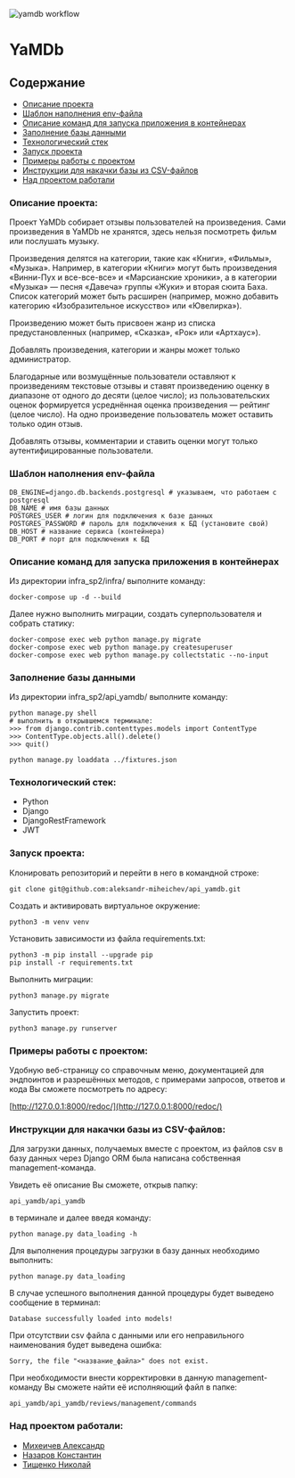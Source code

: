 ![yamdb workflow](https://github.com/NikolayTishenko/yamdb_final/actions/workflows/yamdb_workflow.yml/badge.svg)
# YaMDb

## Содержание
- [Описание проекта](#Описание-проекта)
- [Шаблон наполнения env-файла](#Шаблон-наполнения-env-файла)
- [Описание команд для запуска приложения в контейнерах](#Описание-команд-для-запуска-приложения-в-контейнерах)
- [Заполнение базы данными](#Заполнение-базы-данными)
- [Технологический стек](#Технологический-стек)
- [Запуск проекта](#Запуск-проекта)
- [Примеры работы с проектом](#Примеры-работы-с-проектом)
- [Инструкции для накачки базы из CSV-файлов](#Инструкции-для-накачки-базы-из-CSV-файлов)
- [Над проектом работали](#Над-проектом-работали)

### Описание проекта:

Проект YaMDb собирает отзывы пользователей на произведения. Сами произведения в
YaMDb не хранятся, здесь нельзя посмотреть фильм или послушать музыку.

Произведения делятся на категории, такие как «Книги», «Фильмы», «Музыка». 
Например, в категории «Книги» могут быть произведения «Винни-Пух и все-все-все» 
и «Марсианские хроники», а в категории «Музыка» — песня «Давеча» группы «Жуки» 
и вторая сюита Баха. Список категорий может быть расширен (например, можно 
добавить категорию «Изобразительное искусство» или «Ювелирка»).

Произведению может быть присвоен жанр из списка предустановленных (например, 
«Сказка», «Рок» или «Артхаус»).

Добавлять произведения, категории и жанры может только администратор.

Благодарные или возмущённые пользователи оставляют к произведениям текстовые 
отзывы и ставят произведению оценку в диапазоне от одного до десяти (целое 
число); из пользовательских оценок формируется усреднённая оценка произведения 
— рейтинг (целое число). На одно произведение пользователь может оставить 
только один отзыв.

Добавлять отзывы, комментарии и ставить оценки могут только аутентифицированные 
пользователи.

### Шаблон наполнения env-файла

```
DB_ENGINE=django.db.backends.postgresql # указываем, что работаем с postgresql
DB_NAME # имя базы данных
POSTGRES_USER # логин для подключения к базе данных
POSTGRES_PASSWORD # пароль для подключения к БД (установите свой)
DB_HOST # название сервиса (контейнера)
DB_PORT # порт для подключения к БД 
```

### Описание команд для запуска приложения в контейнерах

Из директории infra_sp2/infra/ выполните команду:

```
docker-compose up -d --build
```

Далее нужно выполнить миграции, создать суперпользователя и собрать статику:

```
docker-compose exec web python manage.py migrate
docker-compose exec web python manage.py createsuperuser
docker-compose exec web python manage.py collectstatic --no-input 
```

### Заполнение базы данными
Из директории infra_sp2/api_yamdb/ выполните команду:

```
python manage.py shell
# выполнить в открывшемся терминале:
>>> from django.contrib.contenttypes.models import ContentType
>>> ContentType.objects.all().delete()
>>> quit()

python manage.py loaddata ../fixtures.json 
```

### Технологический стек:

- Python
- Django
- DjangoRestFramework
- JWT

### Запуск проекта:

Клонировать репозиторий и перейти в него в командной строке:

```
git clone git@github.com:aleksandr-miheichev/api_yamdb.git
```

Создать и активировать виртуальное окружение:
```
python3 -m venv venv
```
Установить зависимости из файла requirements.txt:
```
python3 -m pip install --upgrade pip
pip install -r requirements.txt
```
Выполнить миграции:
```
python3 manage.py migrate
```
Запустить проект:
```
python3 manage.py runserver
```

### Примеры работы с проектом:

Удобную веб-страницу со справочным меню, документацией для эндпоинтов и 
разрешённых методов, с примерами запросов, ответов и кода Вы сможете посмотреть 
по адресу:

[http://127.0.0.1:8000/redoc/](http://127.0.0.1:8000/redoc/)


### Инструкции для накачки базы из CSV-файлов:

Для загрузки данных, получаемых вместе с проектом, из файлов csv в базу данных 
через Django ORM была написана собственная management-команда.

Увидеть её описание Вы сможете, открыв папку:
```
api_yamdb/api_yamdb
```
в терминале и далее введя команду:
```
python manage.py data_loading -h
```
Для выполнения процедуры загрузки в базу данных необходимо выполнить:
```
python manage.py data_loading
```
В случае успешного выполнения данной процедуры будет выведено сообщение в 
терминал:
```
Database successfully loaded into models!
```
При отсутствии csv файла с данными или его неправильного наименования будет 
выведена ошибка:
```
Sorry, the file "<название_файла>" does not exist.
```
При необходимости внести корректировки в данную management-команду Вы сможете 
найти её исполняющий файл в папке:
```
api_yamdb/api_yamdb/reviews/management/commands
```
### Над проектом работали:
- [Михеичев Александр](https://github.com/aleksandr-miheichev)
- [Назаров Константин](https://github.com/K1N88)
- [Тищенко Николай](https://github.com/NikolayTishenko)
